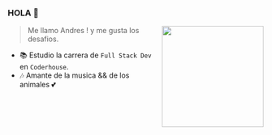### HOLA 👋

<img align="right" width="200" src="https://media4.giphy.com/media/Y4ak9Ki2GZCbJxAnJD/200w.gif?cid=82a1493bzkjjf09uid60061wxp1kus2e4zb78bvvj3qpwq3m&ep=v1_gifs_related&rid=200w.gif&ct=g" />


> Me llamo Andres ! y me gusta los desafios.
- 📚 Estudio la carrera de `Full Stack Dev` en `Coderhouse`.
- 🎶 Amante de la musica && de los animales 💕


